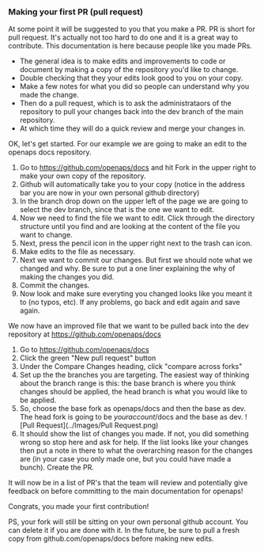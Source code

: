 ### Making your first PR (pull request)

At some point it will be suggested to you that you make a PR. PR is short for pull request. 
It's actually not too hard to do one and it is a great way to contribute. This documentation is here because people like you made PRs.

* The general idea is to make edits and improvements to code or document by making a copy of the repository you'd like to change. 
* Double checking that they your edits look good to you on your copy. 
* Make a few notes for what you did so people can understand why you made the change. 
* Then do a pull request, which is to ask the administrataors of the repository to pull your changes 
back into the dev branch of the main repository. 
* At which time they will do a quick review and merge your changes in.

OK, let's get started. For our example we are going to make an edit to the openaps docs repository.
    
1. Go to https://github.com/openaps/docs and hit Fork in the upper right to make your own copy of the repository.
2. Github will automatically take you to your copy (notice in the address bar you are now in your own personal github directory)
3. In the branch drop down on the upper left of the page we are going to select the dev branch, since that is the one we want to edit. 
4. Now we need to find the file we want to edit. Click through the directory structure until you find and are looking at the content of the file you want to change.
5. Next, press the pencil icon in the upper right next to the trash can icon.
6. Make edits to the file as necessary.
7. Next we want to commit our changes. But first we should note what we changed and why. Be sure to put a one liner explaining the why of making the changes you did.
8. Commit the changes.
9. Now look and make sure everyting you changed looks like you meant it to (no typos, etc). If any problems, go back and edit again and save again.

We now have an improved file that we want to be pulled back into the dev repository at https://github.com/openaps/docs

1. Go to https://github.com/openaps/docs
2. Click the green "New pull request" button
3. Under the Compare Changes heading, click "compare across forks"
4. Set up the the branches you are targeting. The easiest way of thinking about the branch range is this: the base branch is where you think changes should be applied, the head branch is what you would like to be applied.
5. So, choose the base fork as openaps/docs and then the base as dev. The head fork is going to be <i>youraccount</i>/docs and the base as dev.
![Pull Request](../Images/Pull Request.png)
6. It should show the list of changes you made. If not, you did something wrong so stop here and ask for help. If the list looks like your changes then put a note in there to what the overarching reason for the changes are (in your case you only made one, but you could have made a bunch). Create the PR.

It will now be in a list of PR's that the team will review and potentially give feedback on before committing to the main documentation for openaps!

Congrats, you made your first contribution!

PS, your fork will still be sitting on your own personal github account. You can delete it if you are done with it. In the future, be sure to pull a fresh copy from github.com/openaps/docs before making new edits.
